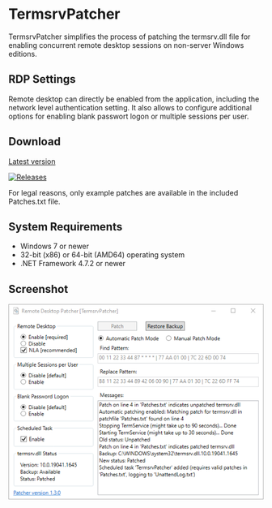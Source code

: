 # TermsrvPatcher

TermsrvPatcher simplifies the process of patching the termsrv.dll file for enabling concurrent remote desktop sessions on non-server Windows editions.

## RDP Settings

Remote desktop can directly be enabled from the application, including the network level authentication setting. It also allows to configure 
additional options for enabling blank passwort logon or multiple sessions per user.

## Download

[Latest version](../../releases/latest)

[![Releases](https://img.shields.io/github/downloads/geissbuehler/TermsrvPatcher/total.svg)](../../releases)

For legal reasons, only example patches are available in the included Patches.txt file.

## System Requirements

- Windows 7 or newer
- 32-bit (x86) or 64-bit (AMD64) operating system
- .NET Framework 4.7.2 or newer

## Screenshot

![Screenshot](screenshot100percent.png)
